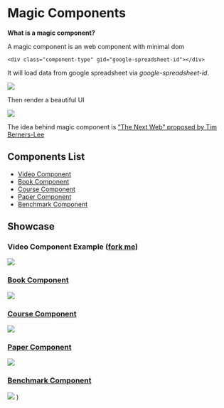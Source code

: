 # Magic Components

**What is a magic component?**

A magic component is an web component with minimal dom

```
<div class="component-type" gid="google-spreadsheet-id"></div>
```

It will load data from google spreadsheet via *google-spreadsheet-id*.

![](http://i.imgur.com/72DEC8O.png)

Then render a beautiful UI

![](http://i.imgur.com/X9scMZ1.png)

The idea behind magic component is ["The Next Web" proposed by Tim Berners-Lee](https://www.ted.com/talks/tim_berners_lee_on_the_next_web?language=en)

## Components List

* [Video Component](#video-component)
* [Book Component](#book-component)
* [Course Component](#course-component)
* [Paper Component](#paper-component)
* [Benchmark Component](#benchmark-component)

## Showcase

### Video Component Example ([fork me](https://github.com/magizbox/magiz-c-video))

![](https://camo.githubusercontent.com/ca4dca90c449272a766b7b7720acccce4d465ced/687474703a2f2f692e696d6775722e636f6d2f785744314c78452e706e67)

### [Book Component](https://github.com/magizbox/magiz-c-book)

![](https://camo.githubusercontent.com/32594a65d967549f44cc12b5bcad2772c7267f17/687474703a2f2f692e696d6775722e636f6d2f69384c416639562e706e67)

### [Course Component](https://github.com/magizbox/magiz-c-course)

![](https://camo.githubusercontent.com/52ee4f14ce0eea2edbe8f8d4240e5749c8b33e3e/687474703a2f2f692e696d6775722e636f6d2f356e7733624f672e706e67)

### [Paper Component](https://github.com/magizbox/magiz-c-paper)

![](https://camo.githubusercontent.com/697466b7892ba72032feaef838835bc1a0854a89/687474703a2f2f692e696d6775722e636f6d2f6c7766475051452e706e67)

### [Benchmark Component](https://github.com/magizbox/magiz-c-benchmark)

![](https://camo.githubusercontent.com/6b19e193c994153fd4cf5997c29b57f3f490862c/687474703a2f2f692e696d6775722e636f6d2f6a37496342456c2e706e67)
)
